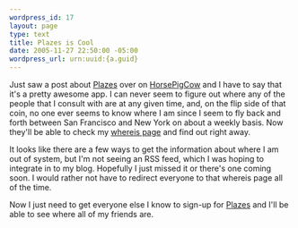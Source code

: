 ```yaml
--- 
wordpress_id: 17
layout: page
type: text
title: Plazes is Cool
date: 2005-11-27 22:50:00 -05:00
wordpress_url: urn:uuid:{a.guid}
---
```

<p>Just saw a post about <a href="http://www.plazes.com" title="Plazes">Plazes</a> over on <a href="http://www.horsepigcow.com/2005/11/crazy-plazes.html" title="Crazy Plazes">HorsePigCow</a> and I have to say that it's a pretty awesome app.  I can never seem to figure out where any of the people that I consult with are at any given time, and, on the flip side of that coin, no one ever seems to know where I am since I seem to fly back and forth between San Francisco and New York on about a weekly basis.  Now they'll be able to check my <a href="http://beta.plazes.com/whereis/kurt" title="plazes.beta: Where is Kurt Schrader">whereis page</a> and find out right away.</p>

<p>It looks like there are a few ways to get the information about where I am out of system, but I'm not seeing an RSS feed, which I was hoping to integrate in to my blog.  Hopefully I just missed it or there's one coming soon.  I would rather not have to redirect everyone to that whereis page all of the time.  </p>

<p>Now I just need to get everyone else I know to sign-up for <a href="http://www.plazes.com" title="Plazes">Plazes</a> and I'll be able to see where all of my friends are.  </p>
